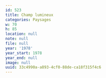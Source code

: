 ```yaml
---
id: 523
title: Champ lumineux
categories: Paysages
w: 70
h: 85
location: null
note: null
file: null
year: '1978'
year_start: 1978
year_end: null
image: null
uuid: 33c4990a-a893-4cf0-88de-ca18f315f4c6
---
```


